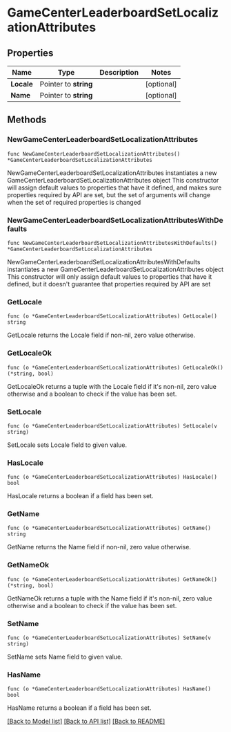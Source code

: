 # GameCenterLeaderboardSetLocalizationAttributes

## Properties

Name | Type | Description | Notes
------------ | ------------- | ------------- | -------------
**Locale** | Pointer to **string** |  | [optional] 
**Name** | Pointer to **string** |  | [optional] 

## Methods

### NewGameCenterLeaderboardSetLocalizationAttributes

`func NewGameCenterLeaderboardSetLocalizationAttributes() *GameCenterLeaderboardSetLocalizationAttributes`

NewGameCenterLeaderboardSetLocalizationAttributes instantiates a new GameCenterLeaderboardSetLocalizationAttributes object
This constructor will assign default values to properties that have it defined,
and makes sure properties required by API are set, but the set of arguments
will change when the set of required properties is changed

### NewGameCenterLeaderboardSetLocalizationAttributesWithDefaults

`func NewGameCenterLeaderboardSetLocalizationAttributesWithDefaults() *GameCenterLeaderboardSetLocalizationAttributes`

NewGameCenterLeaderboardSetLocalizationAttributesWithDefaults instantiates a new GameCenterLeaderboardSetLocalizationAttributes object
This constructor will only assign default values to properties that have it defined,
but it doesn't guarantee that properties required by API are set

### GetLocale

`func (o *GameCenterLeaderboardSetLocalizationAttributes) GetLocale() string`

GetLocale returns the Locale field if non-nil, zero value otherwise.

### GetLocaleOk

`func (o *GameCenterLeaderboardSetLocalizationAttributes) GetLocaleOk() (*string, bool)`

GetLocaleOk returns a tuple with the Locale field if it's non-nil, zero value otherwise
and a boolean to check if the value has been set.

### SetLocale

`func (o *GameCenterLeaderboardSetLocalizationAttributes) SetLocale(v string)`

SetLocale sets Locale field to given value.

### HasLocale

`func (o *GameCenterLeaderboardSetLocalizationAttributes) HasLocale() bool`

HasLocale returns a boolean if a field has been set.

### GetName

`func (o *GameCenterLeaderboardSetLocalizationAttributes) GetName() string`

GetName returns the Name field if non-nil, zero value otherwise.

### GetNameOk

`func (o *GameCenterLeaderboardSetLocalizationAttributes) GetNameOk() (*string, bool)`

GetNameOk returns a tuple with the Name field if it's non-nil, zero value otherwise
and a boolean to check if the value has been set.

### SetName

`func (o *GameCenterLeaderboardSetLocalizationAttributes) SetName(v string)`

SetName sets Name field to given value.

### HasName

`func (o *GameCenterLeaderboardSetLocalizationAttributes) HasName() bool`

HasName returns a boolean if a field has been set.


[[Back to Model list]](../README.md#documentation-for-models) [[Back to API list]](../README.md#documentation-for-api-endpoints) [[Back to README]](../README.md)



